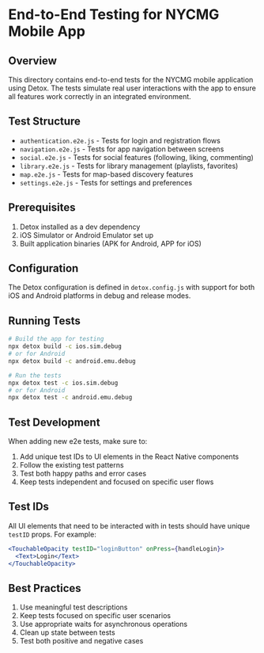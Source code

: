 # End-to-End Testing for NYCMG Mobile App

## Overview
This directory contains end-to-end tests for the NYCMG mobile application using Detox. The tests simulate real user interactions with the app to ensure all features work correctly in an integrated environment.

## Test Structure
- `authentication.e2e.js` - Tests for login and registration flows
- `navigation.e2e.js` - Tests for app navigation between screens
- `social.e2e.js` - Tests for social features (following, liking, commenting)
- `library.e2e.js` - Tests for library management (playlists, favorites)
- `map.e2e.js` - Tests for map-based discovery features
- `settings.e2e.js` - Tests for settings and preferences

## Prerequisites
1. Detox installed as a dev dependency
2. iOS Simulator or Android Emulator set up
3. Built application binaries (APK for Android, APP for iOS)

## Configuration
The Detox configuration is defined in `detox.config.js` with support for both iOS and Android platforms in debug and release modes.

## Running Tests
```bash
# Build the app for testing
npx detox build -c ios.sim.debug
# or for Android
npx detox build -c android.emu.debug

# Run the tests
npx detox test -c ios.sim.debug
# or for Android
npx detox test -c android.emu.debug
```

## Test Development
When adding new e2e tests, make sure to:
1. Add unique test IDs to UI elements in the React Native components
2. Follow the existing test patterns
3. Test both happy paths and error cases
4. Keep tests independent and focused on specific user flows

## Test IDs
All UI elements that need to be interacted with in tests should have unique `testID` props. For example:
```jsx
<TouchableOpacity testID="loginButton" onPress={handleLogin}>
  <Text>Login</Text>
</TouchableOpacity>
```

## Best Practices
1. Use meaningful test descriptions
2. Keep tests focused on specific user scenarios
3. Use appropriate waits for asynchronous operations
4. Clean up state between tests
5. Test both positive and negative cases